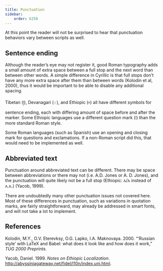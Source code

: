 ```yaml
---
title: Punctuation
sidebar:
    order: 6250
---
```


At this point the reader will not be surprised to hear that punctuation behaviors vary between scripts as well.

## Sentence ending

Although the reader’s eye may not register it, good Roman typography adds a small amount of extra space between a full stop and the next word than between other words. A simple difference in Cyrillic is that full stops don’t have any more extra space after them than between words (Kolodin et al, 2000), thus it would be important to be able to disable any additional spacing.

Tibetan (&#x0F0D;), Devanagari (&#x0964;), and Ethiopic (&#x1362;) all have different symbols for sentence ending, each with differing amount of space before and after the marker. Some Ethiopic languages use a different question mark (&#x1367;) than the more standard Roman style.

Some Roman languages (such as Spanish) use an opening and closing mark for questions and exclamations. If a non-Roman script did this, that would need to be implemented as well.

## Abbreviated text

Punctuation around abbreviated text can be different. There may be space between abbreviations or there may not (i.e. A.D. Jones or A. D. Jones), and the punctuation will quite likely not be a full stop (Ethiopic: &#x12A5;/&#x12A5; instead of &#x12A5;.&#x12A5;.) (Yacob, 1999).

There are undoubtedly many other punctuation issues not covered here. Most of these differences in punctuation, such as variations in quotation marks, are fairly straightforward, may already be addressed in smart fonts, and will not take a lot to implement.

## References

Kolodin, M.Y., O.V. Eterevksy, O.G. Lapko, I.A. Maknovaya. 2000. “‘Russian style’ with LaTeX and Babel: what does it look like and how does it work,” *TUG 2000 Preprints*.

Yacob, Daniel. 1999. *Notes on Ethiopic Localization*. http://abyssiniagateway.net/fidel/l10n/index.uni.html.
